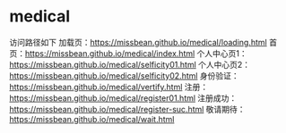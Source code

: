 # medical

访问路径如下
加载页：https://missbean.github.io/medical/loading.html
首页：https://missbean.github.io/medical/index.html
个人中心页1：https://missbean.github.io/medical/selficity01.html
个人中心页2：https://missbean.github.io/medical/selficity02.html
身份验证：https://missbean.github.io/medical/vertify.html
注册：https://missbean.github.io/medical/register01.html
注册成功：https://missbean.github.io/medical/register-suc.html
敬请期待：https://missbean.github.io/medical/wait.html
